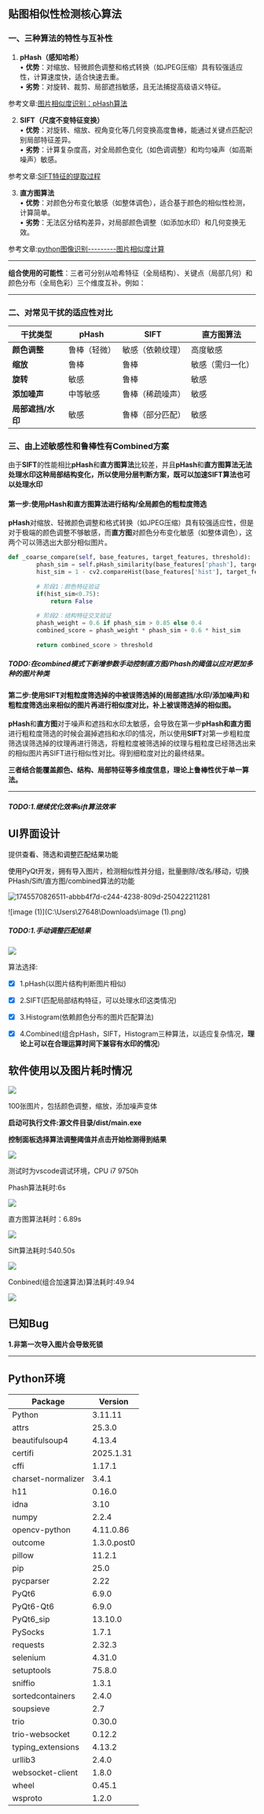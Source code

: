 <h2 id="jOVZ6">贴图相似性检测核心算法</h2>
<h3 id="oL0Te">一、三种算法的特性与互补性</h3>

1. **pHash（感知哈希）**  
   • **优势**：对缩放、轻微颜色调整和格式转换（如JPEG压缩）具有较强适应性，计算速度快，适合快速去重。  
   • **劣势**：对旋转、裁剪、局部遮挡敏感，且无法捕捉高级语义特征。

参考文章:[图片相似度识别：pHash算法](https://mp.weixin.qq.com/s?__biz=MzAwNTIyMDU3NA==&mid=2648492655&idx=1&sn=9ffa69ff3b83ab7bf73cee0f0fe21386&chksm=83379bdeb44012c8d96be91f2032126272aabe7480c0f830b416faa8dcc160ca878454249a8d&token=783893672&lang=zh_CN#rd)

2. **SIFT（尺度不变特征变换）**  
   • **优势**：对旋转、缩放、视角变化等几何变换高度鲁棒，能通过关键点匹配识别局部特征差异。  
   • **劣势**：计算复杂度高，对全局颜色变化（如色调调整）和均匀噪声（如高斯噪声）敏感。

参考文章:[SIFT特征的提取过程](https://zhuanlan.zhihu.com/p/445681832)

3. **直方图算法**  
   • **优势**：对颜色分布变化敏感（如整体调色），适合基于颜色的相似性检测，计算简单。  
   • **劣势**：无法区分结构差异，对局部颜色调整（如添加水印）和几何变换无效。

参考文章:[python图像识别---------图片相似度计算](https://zhuanlan.zhihu.com/p/68215900)

****

**组合使用的可能性**：三者可分别从哈希特征（全局结构）、关键点（局部几何）和颜色分布（全局色彩）三个维度互补。例如：

---

<h3 id="GdyDu">二、对常见干扰的适应性对比</h3>

| **干扰类型**      | **pHash**    | **SIFT**         | **直方图算法**   |
| ----------------- | ------------ | ---------------- | ---------------- |
| **颜色调整**      | 鲁棒（轻微） | 敏感（依赖纹理） | 高度敏感         |
| **缩放**          | 鲁棒         | 鲁棒             | 敏感（需归一化） |
| **旋转**          | 敏感         | 鲁棒             | 敏感             |
| **添加噪声**      | 中等敏感     | 鲁棒（稀疏噪声） | 敏感             |
| **局部遮挡/水印** | 敏感         | 鲁棒（部分匹配） | 敏感             |



<h3 id="QGX6m">三、由上述敏感性和鲁棒性有Combined方案</h3>

由于**SIFT**的性能相比**pHash**和**直方图算法**比较差，并且**pHash**和**直方图算法无法处理水印这种局部结构变化，所以使用分层判断方案，既可以加速SIFT算法也可以处理水印**

<h4 id="g3nEB">第一步:使用pHash和直方图算法进行结构/全局颜色的粗粒度筛选</h4>

**pHash**对缩放、轻微颜色调整和格式转换（如JPEG压缩）具有较强适应性，但是对于极端的颜色调整不够敏感，而**直方图**对颜色分布变化敏感（如整体调色），这两个可以筛选出大部分相似图片。

```python
def _coarse_compare(self, base_features, target_features, threshold):
        phash_sim = self.pHash_similarity(base_features['phash'], target_features['phash'])
        hist_sim = 1 - cv2.compareHist(base_features['hist'], target_features['hist'], cv2.HISTCMP_BHATTACHARYYA)
        
        # 阶段1：颜色特征验证
        if(hist_sim<0.75):
            return False
        
        # 阶段2：结构特征交叉验证
        phash_weight = 0.6 if phash_sim > 0.85 else 0.4
        combined_score = phash_weight * phash_sim + 0.6 * hist_sim
            
        return combined_score > threshold
```

<h5 id="ClKUW">TODO:在combined模式下新增参数手动控制直方图/Phash的阈值以应对更加多种的图片种类</h5>




<h4 id="ifvkT">第二步:使用SIFT对粗粒度筛选掉的中被误筛选掉的(局部遮挡/水印/添加噪声)和粗粒度筛选出来相似的图片再进行相似度对比，补上被误筛选掉的相似图。</h4>

**pHash**和**直方图**对于噪声和遮挡和水印太敏感，会导致在第一步**pHash和直方图**进行粗粒度筛选的时候会漏掉遮挡和水印的情况，所以使用**SIFT**对第一步粗粒度筛选误筛选掉的纹理再进行筛选，将粗粒度被筛选掉的纹理与粗粒度已经筛选出来的相似图片再SIFT进行相似性对比。得到细粒度对比的最终结果。



**三者结合能覆盖颜色、结构、局部特征等多维度信息，理论上鲁棒性优于单一算法。**

****

<h5 id="wx0Hu">TODO:1.继续优化效率sift算法效率</h5>




<h2 id="WudZH">UI界面设计</h2>

提供<font style="color:rgb(0,0,0);">查看、筛选和调整匹配结果功能</font>

<font style="color:rgb(0,0,0);">使用</font><font style="color:rgba(0, 0, 0, 0.9);background-color:rgb(243, 243, 243);">PyQt开发，拥有导入图片，检测相似性并分组，批量删除/改名/移动，切换PHash/Sift/直方图/combined算法的功能</font>

![1745570826511-abbb4f7d-c244-4238-809d-250422211281](C:\Users\27648\Desktop\1745570826511-abbb4f7d-c244-4238-809d-250422211281.png)

![image (1)](C:\Users\27648\Downloads\image (1).png)

<h5 id="km3Di">TODO:1.手动调整匹配结果 </h5>


![](https://cdn.nlark.com/yuque/0/2025/png/40675728/1745586609263-13dfae2c-0d91-4871-bc8e-7b7413720c8a.png)

算法选择:

- [x] 1.pHash(以图片结构判断图片相似)
- [x] 2.SIFT(匹配局部结构特征，可以处理水印这类情况)
- [x] 3.Histogram(依赖颜色分布的图片匹配算法)
- [x] 4.Combined(组合pHash，SIFT，Histogram三种算法，以适应复杂情况，**理论上可以在合理运算时间下兼容有水印的情况**)



<h2 id="jtNeL">软件使用以及图片耗时情况</h2>

![](https://cdn.nlark.com/yuque/0/2025/png/40675728/1745588829654-4e359624-945d-4ba0-85a5-4ffcc840061e.png)

100张图片，包括颜色调整，缩放，添加噪声变体

**启动可执行文件:源文件目录/dist/main.exe**

**控制面板选择算法调整阈值并点击开始检测得到结果**

![](https://cdn.nlark.com/yuque/0/2025/png/40675728/1745590159838-94bd2624-0c0a-4813-8bf2-6a76ee07e599.png)



测试时为vscode调试环境，CPU i7 9750h

Phash算法耗时:6s

![](https://cdn.nlark.com/yuque/0/2025/png/40675728/1745588952921-d5aa183b-f478-443d-9940-16e45fa044b6.png)



直方图算法耗时：6.89s

![](https://cdn.nlark.com/yuque/0/2025/png/40675728/1745588897133-7eab3e9f-d571-4ca4-a4f5-a1a8ceae0660.png)



Sift算法耗时:540.50s

![](https://cdn.nlark.com/yuque/0/2025/png/40675728/1745591268142-6cd0a956-7138-4cfe-976b-1f334b66ef9b.png)



Conbined(组合加速算法)算法耗时:49.94

![](https://cdn.nlark.com/yuque/0/2025/png/40675728/1745589469404-6a5ab359-a410-4d59-a0bc-a03b872795a7.png)



<h2 id="RZdcs">已知Bug</h2>

**1.非第一次导入图片会导致死锁**

****

<h2 id="Lx4lA">Python环境</h2>

| Package            | Version     |
| ------------------ | ----------- |
| Python             | 3.11.11     |
| attrs              | 25.3.0      |
| beautifulsoup4     | 4.13.4      |
| certifi            | 2025.1.31   |
| cffi               | 1.17.1      |
| charset-normalizer | 3.4.1       |
| h11                | 0.16.0      |
| idna               | 3.10        |
| numpy              | 2.2.4       |
| opencv-python      | 4.11.0.86   |
| outcome            | 1.3.0.post0 |
| pillow             | 11.2.1      |
| pip                | 25.0        |
| pycparser          | 2.22        |
| PyQt6              | 6.9.0       |
| PyQt6-Qt6          | 6.9.0       |
| PyQt6_sip          | 13.10.0     |
| PySocks            | 1.7.1       |
| requests           | 2.32.3      |
| selenium           | 4.31.0      |
| setuptools         | 75.8.0      |
| sniffio            | 1.3.1       |
| sortedcontainers   | 2.4.0       |
| soupsieve          | 2.7         |
| trio               | 0.30.0      |
| trio-websocket     | 0.12.2      |
| typing_extensions  | 4.13.2      |
| urllib3            | 2.4.0       |
| websocket-client   | 1.8.0       |
| wheel              | 0.45.1      |
| wsproto            | 1.2.0       |


